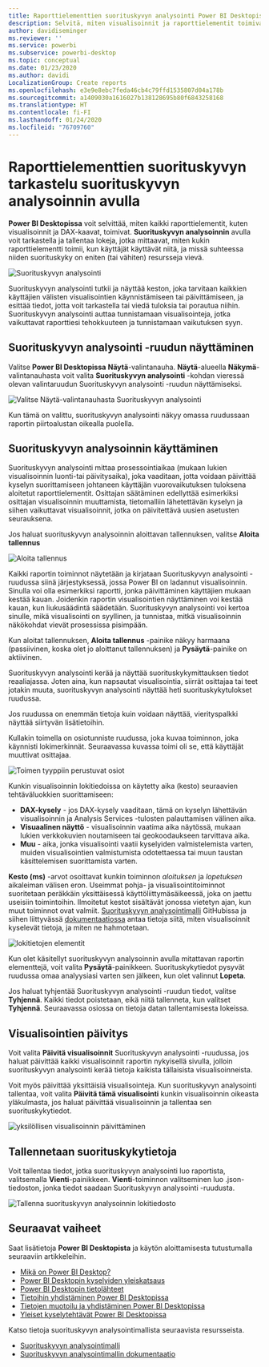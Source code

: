 ```yaml
---
title: Raporttielementtien suorituskyvyn analysointi Power BI Desktopissa
description: Selvitä, miten visualisoinnit ja raporttielementit toimivat resurssien käytön ja reagoinnin suhteen
author: davidiseminger
ms.reviewer: ''
ms.service: powerbi
ms.subservice: powerbi-desktop
ms.topic: conceptual
ms.date: 01/23/2020
ms.author: davidi
LocalizationGroup: Create reports
ms.openlocfilehash: e3e9e8ebc7feda46cb4c79ffd1535807d04a178b
ms.sourcegitcommit: a1409030a1616027b138128695b80f6843258168
ms.translationtype: HT
ms.contentlocale: fi-FI
ms.lasthandoff: 01/24/2020
ms.locfileid: "76709760"
---
```

# <a name="use-performance-analyzer-to-examine-report-element-performance"></a>Raporttielementtien suorituskyvyn tarkastelu suorituskyvyn analysoinnin avulla

**Power BI Desktopissa** voit selvittää, miten kaikki raporttielementit, kuten visualisoinnit ja DAX-kaavat, toimivat. **Suorituskyvyn analysoinnin** avulla voit tarkastella ja tallentaa lokeja, jotka mittaavat, miten kukin raporttielementti toimii, kun käyttäjät käyttävät niitä, ja missä suhteessa niiden suorituskyky on eniten (tai vähiten) resursseja vievä.

![Suorituskyvyn analysointi](media/desktop-performance-analyzer/performance-analyzer-01.png)

Suorituskyvyn analysointi tutkii ja näyttää keston, joka tarvitaan kaikkien käyttäjien välisten visualisointien käynnistämiseen tai päivittämiseen, ja esittää tiedot, jotta voit tarkastella tai viedä tuloksia tai porautua niihin. Suorituskyvyn analysointi auttaa tunnistamaan visualisointeja, jotka vaikuttavat raporttiesi tehokkuuteen ja tunnistamaan vaikutuksen syyn.

## <a name="displaying-the-performance-analyzer-pane"></a>Suorituskyvyn analysointi -ruudun näyttäminen

Valitse **Power BI Desktopissa** **Näytä**-valintanauha. **Näytä**-alueella **Näkymä**-valintanauhasta voit valita **Suorituskyvyn analysointi** -kohdan vieressä olevan valintaruudun Suorituskyvyn analysointi -ruudun näyttämiseksi.

![Valitse Näytä-valintanauhasta Suorituskyvyn analysointi](media/desktop-performance-analyzer/performance-analyzer-02.png)

Kun tämä on valittu, suorituskyvyn analysointi näkyy omassa ruudussaan raportin piirtoalustan oikealla puolella.

## <a name="using-performance-analyzer"></a>Suorituskyvyn analysoinnin käyttäminen

Suorituskyvyn analysointi mittaa prosessointiaikaa (mukaan lukien visualisoinnin luonti-tai päivitysaika), joka vaaditaan, jotta voidaan päivittää kyselyn suorittamiseen johtaneen käyttäjän vuorovaikutuksen tuloksena aloitetut raporttielementit. Osittajan säätäminen edellyttää esimerkiksi osittajan visualisoinnin muuttamista, tietomalliin lähetettävän kyselyn ja siihen vaikuttavat visualisoinnit, jotka on päivitettävä uusien asetusten seurauksena. 

Jos haluat suorituskyvyn analysoinnin aloittavan tallennuksen, valitse **Aloita tallennus**

![Aloita tallennus](media/desktop-performance-analyzer/performance-analyzer-03.png)

Kaikki raportin toiminnot näytetään ja kirjataan Suorituskyvyn analysointi -ruudussa siinä järjestyksessä, jossa Power BI on ladannut visualisoinnin. Sinulla voi olla esimerkiksi raportti, jonka päivittäminen käyttäjien mukaan kestää kauan. Joidenkin raportin visualisointien näyttäminen voi kestää kauan, kun liukusäädintä säädetään. Suorituskyvyn analysointi voi kertoa sinulle, mikä visualisointi on syyllinen, ja tunnistaa, mitkä visualisoinnin näkökohdat vievät prosessissa pisimpään. 

Kun aloitat tallennuksen, **Aloita tallennus** -painike näkyy harmaana (passiivinen, koska olet jo aloittanut tallennuksen) ja **Pysäytä**-painike on aktiivinen. 

Suorituskyvyn analysointi kerää ja näyttää suorituskykymittauksen tiedot reaaliajassa. Joten aina, kun napsautat visualisointia, siirrät osittajaa tai teet jotakin muuta, suorituskyvyn analysointi näyttää heti suorituskykytulokset ruudussa.

Jos ruudussa on enemmän tietoja kuin voidaan näyttää, vierityspalkki näyttää siirtyvän lisätietoihin.

Kullakin toimella on osiotunniste ruudussa, joka kuvaa toiminnon, joka käynnisti lokimerkinnät. Seuraavassa kuvassa toimi oli se, että käyttäjät muuttivat osittajaa.

![Toimen tyyppiin perustuvat osiot](media/desktop-performance-analyzer/performance-analyzer-04.png)

Kunkin visualisoinnin lokitiedoissa on käytetty aika (kesto) seuraavien tehtäväluokkien suorittamiseen:

* **DAX-kysely** - jos DAX-kysely vaaditaan, tämä on kyselyn lähettävän visualisoinnin ja Analysis Services -tulosten palauttamisen välinen aika.
* **Visuaalinen näyttö** - visualisoinnin vaatima aika näytössä, mukaan lukien verkkokuvien noutamiseen tai geokoodaukseen tarvittava aika. 
* **Muu** - aika, jonka visualisointi vaatii kyselyiden valmistelemista varten, muiden visualisointien valmistumista odotettaessa tai muun taustan käsittelemisen suorittamista varten.

**Kesto (ms)** -arvot osoittavat kunkin toiminnon *aloituksen* ja *lopetuksen* aikaleiman välisen eron. Useimmat pohja- ja visualisointitoiminnot suoritetaan peräkkäin yksittäisessä käyttöliittymäsäikeessä, joka on jaettu useisiin toimintoihin. Ilmoitetut kestot sisältävät jonossa vietetyn ajan, kun muut toiminnot ovat valmiit. [Suorituskyvyn analysointimalli](https://github.com/microsoft/powerbi-desktop-samples/tree/master/Performance%20Analyzer) GitHubissa ja siihen liittyvässä [dokumentaatiossa](https://github.com/microsoft/powerbi-desktop-samples/blob/master/Performance%20Analyzer/Power%20BI%20Performance%20Analyzer%20Export%20File%20Format.docx) antaa tietoja siitä, miten visualisoinnit kyselevät tietoja, ja miten ne hahmotetaan.


![lokitietojen elementit](media/desktop-performance-analyzer/performance-analyzer-06.png)

Kun olet käsitellyt suorituskyvyn analysoinnin avulla mitattavan raportin elementtejä, voit valita **Pysäytä**-painikkeen. Suorituskykytiedot pysyvät ruudussa omaa analyysiasi varten sen jälkeen, kun olet valinnut **Lopeta**.

Jos haluat tyhjentää Suorituskyvyn analysointi -ruudun tiedot, valitse **Tyhjennä**. Kaikki tiedot poistetaan, eikä niitä tallenneta, kun valitset **Tyhjennä**. Seuraavassa osiossa on tietoja datan tallentamisesta lokeissa. 

## <a name="refreshing-visuals"></a>Visualisointien päivitys

Voit valita **Päivitä visualisoinnit** Suorituskyvyn analysointi -ruudussa, jos haluat päivittää kaikki visualisoinnit raportin nykyisellä sivulla, jolloin suorituskyvyn analysointi kerää tietoja kaikista tällaisista visualisoinneista.

Voit myös päivittää yksittäisiä visualisointeja. Kun suorituskyvyn analysointi tallentaa, voit valita **Päivitä tämä visualisointi** kunkin visualisoinnin oikeasta yläkulmasta, jos haluat päivittää visualisoinnin ja tallentaa sen suorituskykytiedot.

![yksilöllisen visualisoinnin päivittäminen](media/desktop-performance-analyzer/performance-analyzer-07.png)

## <a name="saving-performance-information"></a>Tallennetaan suorituskykytietoja

Voit tallentaa tiedot, jotka suorituskyvyn analysointi luo raportista, valitsemalla **Vienti**-painikkeen. **Vienti**-toiminnon valitseminen luo .json-tiedoston, jonka tiedot saadaan Suorituskyvyn analysointi -ruudusta. 

![Tallenna suorituskyvyn analysoinnin lokitiedosto](media/desktop-performance-analyzer/performance-analyzer-05.png)


## <a name="next-steps"></a>Seuraavat vaiheet
Saat lisätietoja **Power BI Desktopista** ja käytön aloittamisesta tutustumalla seuraaviin artikkeleihin.

* [Mikä on Power BI Desktop?](desktop-what-is-desktop.md)
* [Power BI Desktopin kyselyiden yleiskatsaus](desktop-query-overview.md)
* [Power BI Desktopin tietolähteet](desktop-data-sources.md)
* [Tietoihin yhdistäminen Power BI Desktopissa](desktop-connect-to-data.md)
* [Tietojen muotoilu ja yhdistäminen Power BI Desktopissa](desktop-shape-and-combine-data.md)
* [Yleiset kyselytehtävät Power BI Desktopissa](desktop-common-query-tasks.md)   

Katso tietoja suorituskyvyn analysointimallista seuraavista resursseista.

* [Suorituskyvyn analysointimalli](https://github.com/microsoft/powerbi-desktop-samples/tree/master/Performance%20Analyzer)
* [Suorituskyvyn analysointimallin dokumentaatio](https://github.com/microsoft/powerbi-desktop-samples/blob/master/Performance%20Analyzer/Power%20BI%20Performance%20Analyzer%20Export%20File%20Format.docx)